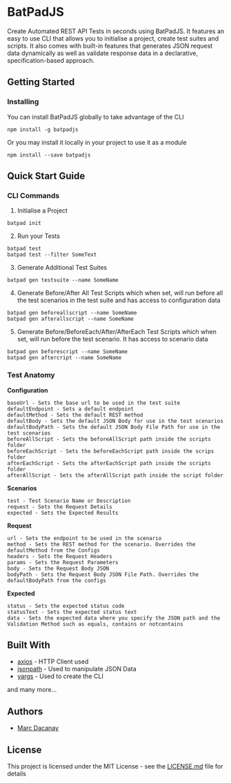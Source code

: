# BatPadJS
Create Automated REST API Tests in seconds using BatPadJS. It features an easy to use CLI that allows you to initialise a project, create test suites and scripts. It also comes with built-in features that generates JSON request data dynamically as well as validate response data in a declarative, specification-based approach.

## Getting Started
### Installing

You can install BatPadJS globally to take advantage of the CLI

```
npm install -g batpadjs
```

Or you may install it locally in your project to use it as a module

```
npm install --save batpadjs
```

## Quick Start Guide

### CLI Commands

1. Initialise a Project

```
batpad init
```
2. Run your Tests
```
batpad test
batpad test --filter SomeText
```
3. Generate Additional Test Suites
```
batpad gen testsuite --name SomeName
```
4. Generate Before/After All Test Scripts which when set, will run before all the test scenarios in the test suite and has access to configuration data
```
batpad gen beforeallscript --name SomeName
batpad gen afterallscript --name SomeName
```
5. Generate Before/BeforeEach/After/AfterEach Test Scripts which when set, will run before the test scenario. It has access to scenario data
```
batpad gen beforescript --name SomeName
batpad gen aftercript --name SomeName
```

### Test Anatomy

__**Configuration**__

```
baseUrl - Sets the base url to be used in the test suite
defaultEndpoint - Sets a default endpoint
defaultMethod - Sets the default REST method
defaultBody - Sets the default JSON Body for use in the test scenarios
defaultBodyPath - Sets the default JSON Body File Path for use in the test scenarios
beforeAllScript - Sets the beforeAllScript path inside the scripts folder
beforeEachScript - Sets the beforeEachScript path inside the scrips folder
afterEachScript - Sets the afterEachScript path inside the scripts folder
afterAllScript - Sets the afterAllScript path inside the script folder
```

__**Scenarios**__
```
test - Test Scenario Name or Description
request - Sets the Request Details
expected - Sets the Expected Results

```

__Request__
```
url - Sets the endpoint to be used in the scenario
method - Sets the REST method for the scenario. Overrides the defaultMethod from the Configs
headers - Sets the Request Headers
params - Sets the Request Parameters
body - Sets the Request Body JSON
bodyPath - Sets the Request Body JSON File Path. Overrides the defaultBodyPath from the configs
```

__Expected__
```
status - Sets the expected status code
statusText - Sets the expected status text
data - Sets the expected data where you specify the JSON path and the Validation Method such as equals, contains or notcontains
```

## Built With

* [axios](https://github.com/axios/axios) - HTTP Client used
* [jsonpath](https://github.com/dchester/jsonpath) - Used to manipulate JSON Data
* [yargs](https://github.com/yargs/yargs) - Used to create the CLI

and many more...

## Authors

* [Marc Dacanay](https://github.com/marcdacz)


## License

This project is licensed under the MIT License - see the [LICENSE.md](LICENSE.md) file for details

